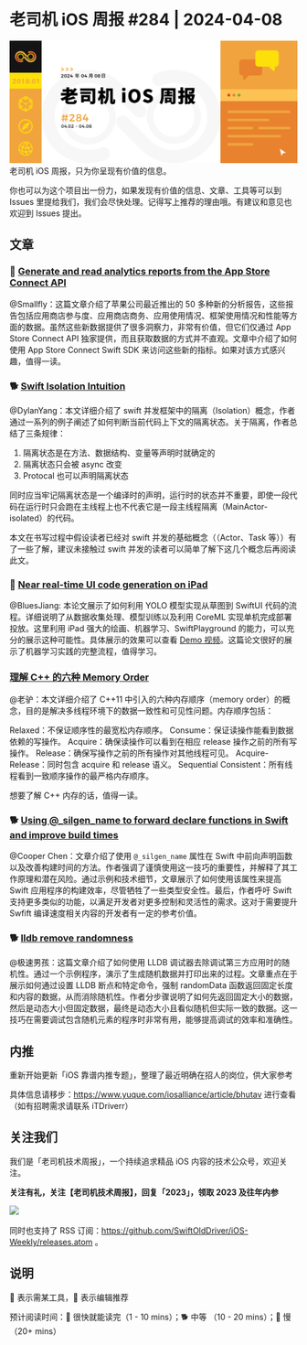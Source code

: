 # 老司机 iOS 周报 #284 | 2024-04-08

![ios-weekly](https://github.com/SwiftOldDriver/iOS-Weekly/blob/master/assets/weekly-header/284.jpg?raw=true)
老司机 iOS 周报，只为你呈现有价值的信息。

你也可以为这个项目出一份力，如果发现有价值的信息、文章、工具等可以到 Issues 里提给我们，我们会尽快处理。记得写上推荐的理由哦。有建议和意见也欢迎到 Issues 提出。

## 文章

### 🐎 [Generate and read analytics reports from the App Store Connect API](https://www.polpiella.dev/analytics-reports-api-app-store-connect)

@Smallfly：这篇文章介绍了苹果公司最近推出的 50 多种新的分析报告，这些报告包括应用商店参与度、应用商店商务、应用使用情况、框架使用情况和性能等方面的数据。虽然这些新数据提供了很多洞察力，非常有价值，但它们仅通过 App Store Connect API 独家提供，而且获取数据的方式并不直观。文章中介绍了如何使用 App Store Connect Swift SDK 来访问这些新的指标。如果对该方式感兴趣，值得一读。

### 🐕 [Swift Isolation Intuition](https://www.massicotte.org/isolation-intuition)

@DylanYang：本文详细介绍了 swift 并发框架中的隔离（Isolation）概念，作者通过一系列的例子阐述了如何判断当前代码上下文的隔离状态。关于隔离，作者总结了三条规律：
1. 隔离状态是在方法、数据结构、变量等声明时就确定的 
2. 隔离状态只会被 async 改变 
3. Protocal 也可以声明隔离状态

同时应当牢记隔离状态是一个编译时的声明，运行时的状态并不重要，即使一段代码在运行时只会跑在主线程上也不代表它是一段主线程隔离（MainActor-isolated）的代码。

本文在书写过程中假设读者已经对 swift 并发的基础概念（（Actor、Task 等））有了一些了解，建议未接触过 swift 并发的读者可以简单了解下这几个概念后再阅读此文。

### 🐢 [Near real-time UI code generation on iPad](https://otaku.codes/uni/dissertation/dissertation.pdf)

@BluesJiang: 本论文展示了如何利用 YOLO 模型实现从草图到 SwiftUI 代码的流程。详细说明了从数据收集处理、模型训练以及利用 CoreML 实现单机完成部署投放。这里利用 iPad 强大的绘画、机器学习、SwiftPlayground 的能力，可以充分的展示这种可能性。具体展示的效果可以查看 [Demo 视频](https://www.youtube.com/watch?v=SKGdZ3H9eyY)。这篇论文很好的展示了机器学习实践的完整流程，值得学习。

### [理解 C++ 的六种 Memory Order](https://lancern.xyz/2021/07/07/cpp-memory-order/)

@老驴：本文详细介绍了 C++11 中引入的六种内存顺序（memory order）的概念，目的是解决多线程环境下的数据一致性和可见性问题。内存顺序包括：

Relaxed：不保证顺序性的最宽松内存顺序。
Consume：保证读操作能看到数据依赖的写操作。
Acquire：确保读操作可以看到在相应 release 操作之前的所有写操作。
Release：确保写操作之前的所有操作对其他线程可见。
Acquire-Release：同时包含 acquire 和 release 语义。
Sequential Consistent：所有线程看到一致顺序操作的最严格内存顺序。

想要了解 C++ 内存的话，值得一读。

### 🐕 [Using @_silgen_name to forward declare functions in Swift and improve build times](https://swiftrocks.com/using-silgenname-to-call-private-swift-code)

@Cooper Chen：文章介绍了使用 `@_silgen_name` 属性在 Swift 中前向声明函数以及改善构建时间的方法。作者强调了谨慎使用这一技巧的重要性，并解释了其工作原理和潜在风险。通过示例和技术细节，文章展示了如何使用该属性来提高 Swift 应用程序的构建效率，尽管牺牲了一些类型安全性。最后，作者呼吁 Swift 支持更多类似的功能，以满足开发者对更多控制和灵活性的需求。这对于需要提升 Swfift 编译速度相关内容的开发者有一定的参考价值。

### 🐕 [lldb remove randomness](https://bryce.co/lldb-remove-randomness/)

@极速男孩：这篇文章介绍了如何使用 LLDB 调试器去除调试第三方应用时的随机性。通过一个示例程序，演示了生成随机数据并打印出来的过程。文章重点在于展示如何通过设置 LLDB 断点和特定命令，强制 randomData 函数返回固定长度和内容的数据，从而消除随机性。作者分步骤说明了如何先返回固定大小的数据，然后是动态大小但固定数据，最终是动态大小且看似随机但实际一致的数据。这一技巧在需要调试包含随机元素的程序时非常有用，能够提高调试的效率和准确性。


## 内推

重新开始更新「iOS 靠谱内推专题」，整理了最近明确在招人的岗位，供大家参考

具体信息请移步：https://www.yuque.com/iosalliance/article/bhutav 进行查看（如有招聘需求请联系 iTDriverr）

## 关注我们

我们是「老司机技术周报」，一个持续追求精品 iOS 内容的技术公众号，欢迎关注。

**关注有礼，关注【老司机技术周报】，回复「2023」，领取 2023 及往年内参**

![](https://github.com/SwiftOldDriver/iOS-Weekly/blob/master/assets/qrcode_for_wechat.jpg?raw=true)

同时也支持了 RSS 订阅：https://github.com/SwiftOldDriver/iOS-Weekly/releases.atom 。

## 说明

🚧 表示需某工具，🌟 表示编辑推荐

预计阅读时间：🐎 很快就能读完（1 - 10 mins）；🐕 中等 （10 - 20 mins）；🐢 慢（20+ mins）
